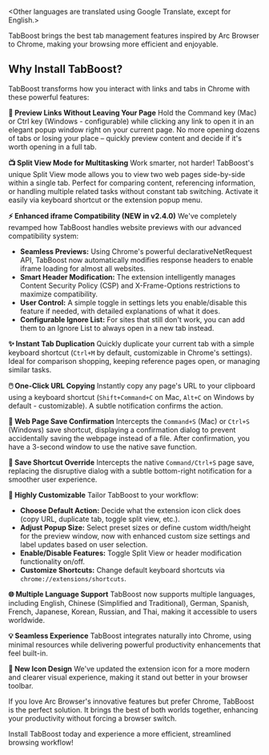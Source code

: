 <Other languages are translated using Google Translate, except for English.>

TabBoost brings the best tab management features inspired by Arc Browser to Chrome, making your browsing more efficient and enjoyable.

## Why Install TabBoost?

TabBoost transforms how you interact with links and tabs in Chrome with these powerful features:

**🚀 Preview Links Without Leaving Your Page**
Hold the Command key (Mac) or Ctrl key (Windows - configurable) while clicking any link to open it in an elegant popup window right on your current page. No more opening dozens of tabs or losing your place – quickly preview content and decide if it's worth opening in a full tab.

**📺 Split View Mode for Multitasking**
Work smarter, not harder! TabBoost's unique Split View mode allows you to view two web pages side-by-side within a single tab. Perfect for comparing content, referencing information, or handling multiple related tasks without constant tab switching. Activate it easily via keyboard shortcut or the extension popup menu.

**⚡ Enhanced iframe Compatibility (NEW in v2.4.0)**
We've completely revamped how TabBoost handles website previews with our advanced compatibility system:

- **Seamless Previews:** Using Chrome's powerful declarativeNetRequest API, TabBoost now automatically modifies response headers to enable iframe loading for almost all websites.
- **Smart Header Modification:** The extension intelligently manages Content Security Policy (CSP) and X-Frame-Options restrictions to maximize compatibility.
- **User Control:** A simple toggle in settings lets you enable/disable this feature if needed, with detailed explanations of what it does.
- **Configurable Ignore List:** For sites that still don't work, you can add them to an Ignore List to always open in a new tab instead.

**✨ Instant Tab Duplication**
Quickly duplicate your current tab with a simple keyboard shortcut (`Ctrl+M` by default, customizable in Chrome's settings). Ideal for comparison shopping, keeping reference pages open, or managing similar tasks.

**🖱️ One-Click URL Copying**
Instantly copy any page's URL to your clipboard using a keyboard shortcut (`Shift+Command+C` on Mac, `Alt+C` on Windows by default - customizable). A subtle notification confirms the action.

**💾 Web Page Save Confirmation**
Intercepts the `Command+S` (Mac) or `Ctrl+S` (Windows) save shortcut, displaying a confirmation dialog to prevent accidentally saving the webpage instead of a file. After confirmation, you have a 3-second window to use the native save function.

**🚫 Save Shortcut Override**
Intercepts the native `Command/Ctrl+S` page save, replacing the disruptive dialog with a subtle bottom-right notification for a smoother user experience.

**🔧 Highly Customizable**
Tailor TabBoost to your workflow:

- **Choose Default Action:** Decide what the extension icon click does (copy URL, duplicate tab, toggle split view, etc.).
- **Adjust Popup Size:** Select preset sizes or define custom width/height for the preview window, now with enhanced custom size settings and label updates based on user selection.
- **Enable/Disable Features:** Toggle Split View or header modification functionality on/off.
- **Customize Shortcuts:** Change default keyboard shortcuts via `chrome://extensions/shortcuts`.

**🌐 Multiple Language Support**
TabBoost now supports multiple languages, including English, Chinese (Simplified and Traditional), German, Spanish, French, Japanese, Korean, Russian, and Thai, making it accessible to users worldwide.

**💡 Seamless Experience**
TabBoost integrates naturally into Chrome, using minimal resources while delivering powerful productivity enhancements that feel built-in.

**🎨 New Icon Design**
We've updated the extension icon for a more modern and clearer visual experience, making it stand out better in your browser toolbar.

If you love Arc Browser's innovative features but prefer Chrome, TabBoost is the perfect solution. It brings the best of both worlds together, enhancing your productivity without forcing a browser switch.

Install TabBoost today and experience a more efficient, streamlined browsing workflow!
